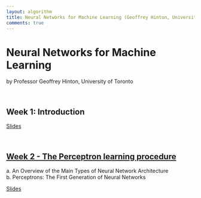 ```yaml
---
layout: algorithm
title: Neural Networks for Machine Learning (Geoffrey Hinton, University of Toronto)
comments: true
---
```


# Neural Networks for Machine Learning
by Professor Geoffrey Hinton, University of Toronto

<br>

## Week 1: Introduction

[Slides]({{site.baseurl}}/algorithms/machinelearning/nnml/Week1.pdf "Week 1: Introduction")

<br>

## [Week 2 - The Perceptron learning procedure]({{site.baseurl}}/algorithms/machinelearning/nnml/week2 "Week 2")<br>
a. An Overview of the Main Types of Neural Network Architecture<br>
b. Perceptrons: The First Generation of Neural Networks<br>


[Slides]({{site.baseurl}}/algorithms/machinelearning/nnml/Week2.pdf "Week 2 - The Perceptron learning procedure")



<br><br>
